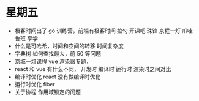 # 星期五

- 极客时间出了 go 训练营，前端有极客时间 拉勾 开课吧 珠锋 京程一灯 爪哇 鲁班 享学
- 什么是可哈希，时间和空间的转移 时间复杂度
- 字典树 如何查找最大，前 50 等问题
- 京城一灯课程 vue 渲染器专题，
- react 和 vue 有什么不同， 开发时 编译时 运行时 渲染时之间对比
- 编译时优化 react 没有做编译时优化
- 运行时优化 fiber
- 关于协程 作用域锁定的问题
